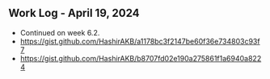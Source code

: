 ## Work Log - April 19, 2024

- Continued on week 6.2.
- https://gist.github.com/HashirAKB/a1178bc3f2147be60f36e734803c93f7
- https://gist.github.com/HashirAKB/b8707fd02e190a275861f1a6940a8224